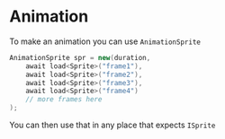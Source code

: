 # Animation

To make an animation you can use `AnimationSprite`

```cs
AnimationSprite spr = new(duration,
    await load<Sprite>("frame1"),
    await load<Sprite>("frame2"),
    await load<Sprite>("frame3"),
    await load<Sprite>("frame4")
    // more frames here
);
```

You can then use that in any place that expects `ISprite`